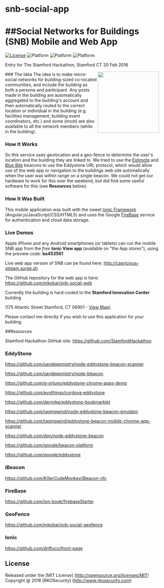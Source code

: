 # snb-social-app

##Social Networks for Buildings (SNB) Mobile and Web App
===
[![License](https://img.shields.io/badge/license-MIT-orange.svg?style=flat-square)](https://github.com/mkobar/snb-social-app/blob/master/LICENSE)
![Platform](https://img.shields.io/badge/platform-Android-brightgreen.svg)
![Platform](https://img.shields.io/badge/platform-iOS-blue.svg)
![Platform](https://img.shields.io/badge/platform-Web-orange.svg)

Entry for The Stamford Hackathon, Stamford CT 20 Feb 2016

<img align="right" height="200" src="https://raw.githubusercontent.com/mkobar/snb-social-app/master/www/img/icon_starter.png">
### The Idea
The idea is to make micro-social networks for building-sized co-located communities, and include the building as both a persona and participant.  Any posts made in the building are automatically aggregated to the building's account and then automatically routed to the correct location or individual in the building (e.g. facilities management, building event coordinators, etc.) and some (most) are also available to all the network members (while in the building).

### How It Works
So this service uses geolocation and a geo-fence to determine the user's location and the building they are linked to.
We tried to use the [Estimote](http://estimote.com/) and [Blue Bite](http://www.bluebite.com/) beacons to use the Eddystone URL protocol, which would allow use of the web app or navigation to the buildings web site automatically when the user was within range on a single beacon.  We could not get our hardware to work for this over the weekend, but did find some useful software for this (see **Resources** below).

### How It Was Built
This mobile application was built with the sweet [Ionic Framework](http://ionicframework.com/) (Angular.js/JavaScript/CSS/HTML5) and uses the Google [FireBase](https://www.firebase.com/) service for authentication and cloud data storage.

### Live Demos
Apple *iPhone* and any *Android* smartphones (or tablets) can run the mobile SNB app from the _free_ **Ionic View app** (available on "the App stores"), using the preview code: **ba453561**

Live web app version of SNB can be found here:  http://capricious-stream.surge.sh

The GitHub repository for the web app is here: https://github.com/mkobar/snb-social-web

Currently the building is hard-coded to the **Stamford Innovation Center** building 

(175 Atlantic Street Stamford, CT 06901 - [View Map](https://www.google.com/maps/place/175+Atlantic+St,+Stamford,+CT+06901/@41.0529486,-73.5420202,17z/)).

Please contact me directly if you wish to use this application for your building.

##Resources

Stamford Hackathon GitHub site: https://github.com/StamfordHackathon

### EddyStone
https://github.com/sandeepmistry/node-eddystone-beacon-scanner

https://github.com/sandeepmistry/node-bleacon

https://github.com/g-ortuno/eddystone-chrome-apps-demo

https://github.com/evothings/cordova-eddystone

https://github.com/dermike/eddystone-bookmarklet

https://github.com/ragingwind/node-eddystone-beacon-emulator

https://github.com/ragingwind/eddystone-beacon-mobile-chrome-app-scanner

https://github.com/don/node-eddystone-beacon

https://github.com/google/beacon-platform

https://github.com/google/eddystone

### iBeacon
https://github.com/KillerCodeMonkey/iBeacon-nfc

### FireBase
https://github.com/ion-book/firebaseStarter

### GeoFence
https://github.com/mkobar/snb-social-geofence

### Ionic
https://github.com/driftyco/front-page

## License

Released under the [MIT License] (http://opensource.org/licenses/MIT)
Copyright @ 2016 [RKOSecurity] (http://www.rkosecurity.com)

